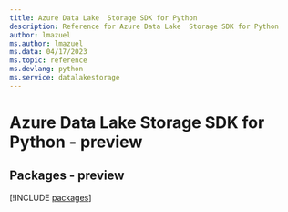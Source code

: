 ```yaml
---
title: Azure Data Lake  Storage SDK for Python
description: Reference for Azure Data Lake  Storage SDK for Python
author: lmazuel
ms.author: lmazuel
ms.data: 04/17/2023
ms.topic: reference
ms.devlang: python
ms.service: datalakestorage
---
```

# Azure Data Lake  Storage SDK for Python - preview
## Packages - preview
[!INCLUDE [packages](data-lake--storage-index.md)]